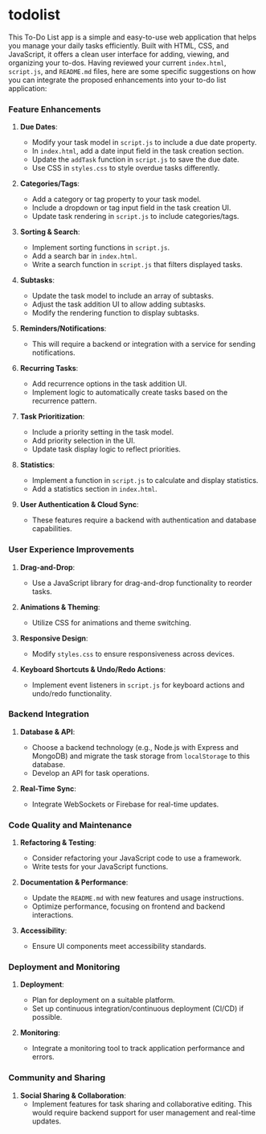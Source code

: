 # todolist
This To-Do List app is a simple and easy-to-use web application that helps you manage your daily tasks efficiently. Built with HTML, CSS, and JavaScript, it offers a clean user interface for adding, viewing, and organizing your to-dos.
Having reviewed your current `index.html`, `script.js`, and `README.md` files, here are some specific suggestions on how you can integrate the proposed enhancements into your to-do list application:

### Feature Enhancements

1. **Due Dates**: 
   - Modify your task model in `script.js` to include a due date property.
   - In `index.html`, add a date input field in the task creation section.
   - Update the `addTask` function in `script.js` to save the due date.
   - Use CSS in `styles.css` to style overdue tasks differently.

2. **Categories/Tags**: 
   - Add a category or tag property to your task model.
   - Include a dropdown or tag input field in the task creation UI.
   - Update task rendering in `script.js` to include categories/tags.

3. **Sorting & Search**: 
   - Implement sorting functions in `script.js`.
   - Add a search bar in `index.html`.
   - Write a search function in `script.js` that filters displayed tasks.

4. **Subtasks**: 
   - Update the task model to include an array of subtasks.
   - Adjust the task addition UI to allow adding subtasks.
   - Modify the rendering function to display subtasks.

5. **Reminders/Notifications**: 
   - This will require a backend or integration with a service for sending notifications.

6. **Recurring Tasks**: 
   - Add recurrence options in the task addition UI.
   - Implement logic to automatically create tasks based on the recurrence pattern.

7. **Task Prioritization**: 
   - Include a priority setting in the task model.
   - Add priority selection in the UI.
   - Update task display logic to reflect priorities.

8. **Statistics**: 
   - Implement a function in `script.js` to calculate and display statistics.
   - Add a statistics section in `index.html`.

9. **User Authentication & Cloud Sync**: 
   - These features require a backend with authentication and database capabilities.

### User Experience Improvements

1. **Drag-and-Drop**: 
   - Use a JavaScript library for drag-and-drop functionality to reorder tasks.

2. **Animations & Theming**: 
   - Utilize CSS for animations and theme switching.

3. **Responsive Design**: 
   - Modify `styles.css` to ensure responsiveness across devices.

4. **Keyboard Shortcuts & Undo/Redo Actions**: 
   - Implement event listeners in `script.js` for keyboard actions and undo/redo functionality.

### Backend Integration

1. **Database & API**: 
   - Choose a backend technology (e.g., Node.js with Express and MongoDB) and migrate the task storage from `localStorage` to this database.
   - Develop an API for task operations.

2. **Real-Time Sync**: 
   - Integrate WebSockets or Firebase for real-time updates.

### Code Quality and Maintenance

1. **Refactoring & Testing**: 
   - Consider refactoring your JavaScript code to use a framework.
   - Write tests for your JavaScript functions.

2. **Documentation & Performance**: 
   - Update the `README.md` with new features and usage instructions.
   - Optimize performance, focusing on frontend and backend interactions.

3. **Accessibility**: 
   - Ensure UI components meet accessibility standards.

### Deployment and Monitoring

1. **Deployment**: 
   - Plan for deployment on a suitable platform.
   - Set up continuous integration/continuous deployment (CI/CD) if possible.

2. **Monitoring**: 
   - Integrate a monitoring tool to track application performance and errors.

### Community and Sharing

1. **Social Sharing & Collaboration**: 
   - Implement features for task sharing and collaborative editing. This would require backend support for user management and real-time updates.
